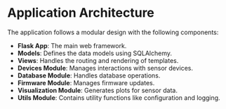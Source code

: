 # Application Architecture

The application follows a modular design with the following components:

- **Flask App**: The main web framework.
- **Models**: Defines the data models using SQLAlchemy.
- **Views**: Handles the routing and rendering of templates.
- **Devices Module**: Manages interactions with sensor devices.
- **Database Module**: Handles database operations.
- **Firmware Module**: Manages firmware updates.
- **Visualization Module**: Generates plots for sensor data.
- **Utils Module**: Contains utility functions like configuration and logging.

